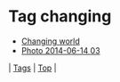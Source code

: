 <!--
title: Tag changing
date: 2020-06-28T15:26:59.127Z
tags:
-->
# Tag changing

 * [Changing world](70286645445.md)
 * [Photo 2014-06-14 03](88725110262.md)

| [Tags](tags.md) | [Top](index.md) |

